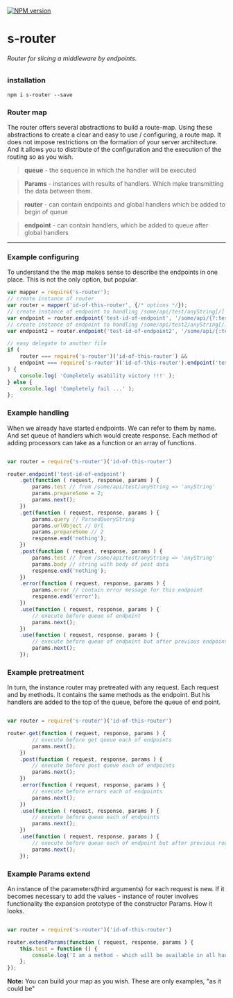 
[![NPM version][npm-image]][npm-url]

s-router
===============
###### Router for slicing a middleware by endpoints.

### installation
```shell
npm i s-router --save
```

### Router map 

The router offers several abstractions to build a route-map. Using these abstractions to create a clear and easy to use / configuring, a route map. It does not impose restrictions on the formation of your server architecture. And it allows you to distribute of the configuration and the execution of the routing so as you wish.

>**queue** - the sequence in which the handler will be executed

>**Params** - instances with results of handlers. Which make transmitting the data between them.

>**router** - can contain endpoints and global handlers which be added to begin of queue

>**endpoint** - can contain handlers, which be added to queue after global handlers

--------------

### Example configuring

To understand the the map makes sense to describe the endpoints in one place. This is not the only option, but popular.

```javascript
var mapper = require('s-router');
// create instance of router
var router = mapper('id-of-this-router', {/* options */}); 
// create instance of endpoint to handling /some/api/test/anyString[/] or /some/api/test[/]
var endpoint = router.endpoint('test-id-of-endpoint', '/some/api/{?:test}');
// create instance of endpoint to handling /some/api/test2/anyString[/]
var endpoint2 = router.endpoint('test-id-of-endpoint2', '/some/api/{:test2}');

// easy delegate to another file
if (
    router === require('s-router')('id-of-this-router') &&
    endpoint === require('s-router')('id-of-this-router').endpoint('test-id-of-endpoint')
) {
	console.log( 'Completely usability victory !!!' );
} else {
	console.log( 'Completely fail ...' );
};

```

### Example handling

When we already have started endpoints. We can refer to them by name. And set queue of handlers which would create response. Each method of adding processors can take as a function or an array of functions.

```javascript

var router = require('s-router')('id-of-this-router')

router.endpoint('test-id-of-endpoint')
    .get(function ( request, response, params ) {
        params.test // from /some/api/test/anyString => 'anyString'
        params.prepareSome = 2;
        params.next();
    })
    .get(function ( request, response, params ) {
        params.query // ParsedQueryString
        params.urlObject // Url
        params.prepareSome // 2
        response.end('nothing');
    })
    .post(function ( request, response, params ) {
        params.test // from /some/api/test/anyString => 'anyString'
        params.body // string with body of post data
        response.end('nothing');
    })
    .error(function ( request, response, params ) {
        params.error // contain error message for this endpoint
        response.end('error');
    })
    .use(function ( request, response, params ) {
        // execute before queue of endpoint
        params.next();
    })
    .use(function ( request, response, params ) {
        // execute before queue of endpoint but after previous endpoint 'use' handler
        params.next();
    });

```

### Example pretreatment

In turn, the instance router may pretreated with any request. Each request and by methods. It contains the same methods as the endpoint. But his handlers are added to the top of the queue, before the queue of end point.

```javascript

var router = require('s-router')('id-of-this-router')

router.get(function ( request, response, params ) {
        // execute before get queue each of endpoints
        params.next();
    })
    .post(function ( request, response, params ) {
        // execute before post queue each of endpoints
        params.next();
    })
    .error(function ( request, response, params ) {
        // execute before errors each of endpoints
        params.next();
    })
    .use(function ( request, response, params ) {
        // execute before queue each of endpoints
        params.next();
    })
    .use(function ( request, response, params ) {
        // execute before queue each of endpoint but after previous router 'use' handler
        params.next();
    });

```

### Example Params extend

An instance of the parameters(third arguments) for each request is new. If it becomes necessary to add the values - instance of router involves functionality the expansion prototype of the constructor Params. How it looks.

```javascript

var router = require('s-router')('id-of-this-router')

router.extendParams(function ( request, response, params ) {
    this.test = function () {
        console.log('I am a method - which will be available in all handlers like a params.test()');
    };
});

```

**Note:** You can build your map as you wish. These are only examples, "as it could be"

[npm-image]: https://badge.fury.io/js/s-router.svg
[npm-url]: https://npmjs.org/package/s-router